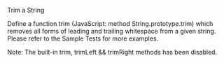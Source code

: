 Trim a String

Define a function trim (JavaScript: method String.prototype.trim) which removes all forms of leading and trailing whitespace from a given string. Please refer to the Sample Tests for more examples.

Note: The built-in trim, trimLeft && trimRight methods has been disabled.

